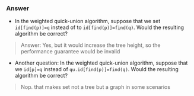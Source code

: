 ### Answer

- In the weighted quick-union algorithm, suppose that we set `id[find(p)]=q` instead of to `id[find(p)]=find(q)`. Would the resulting algorithm be correct?
> Answer: Yes, but it would increase the tree height, so the performance guarantee would be invalid

- Another question: In the weighted quick-union algorithm, suppose that we `id[p]=q` instead of `qu.id[find(p)]=find(q)`. Would the resulting algorithm be correct?
> Nop. that makes set not a tree but a graph in some scenarios
